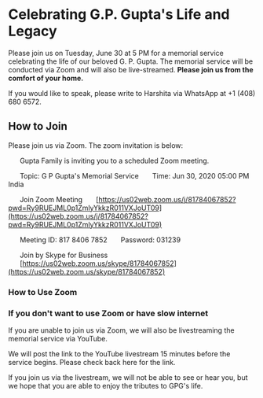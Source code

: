 # Celebrating G.P. Gupta's Life and Legacy

Please join us on Tuesday, June 30 at 5 PM for a memorial service celebrating the life of our beloved G. P. Gupta. The memorial service will be conducted via Zoom and will also be live-streamed. **Please join us from the comfort of your home.**

If you would like to speak, please write to Harshita via WhatsApp at +1 (408) 680 6572. 

## How to Join

Please join us via Zoom. The zoom invitation is below:

&nbsp;&nbsp;&nbsp;&nbsp;&nbsp;&nbsp;Gupta Family is inviting you to a scheduled Zoom meeting.

&nbsp;&nbsp;&nbsp;&nbsp;&nbsp;&nbsp;Topic: G P Gupta's Memorial Service
&nbsp;&nbsp;&nbsp;&nbsp;&nbsp;&nbsp;Time: Jun 30, 2020 05:00 PM India

&nbsp;&nbsp;&nbsp;&nbsp;&nbsp;&nbsp;Join Zoom Meeting
&nbsp;&nbsp;&nbsp;&nbsp;&nbsp;&nbsp;[https://us02web.zoom.us/j/81784067852?pwd=Ry9RUEJML0p1ZmlyYkkzR011VXJoUT09](https://us02web.zoom.us/j/81784067852?pwd=Ry9RUEJML0p1ZmlyYkkzR011VXJoUT09)

&nbsp;&nbsp;&nbsp;&nbsp;&nbsp;&nbsp;Meeting ID: 817 8406 7852
&nbsp;&nbsp;&nbsp;&nbsp;&nbsp;&nbsp;Password: 031239

&nbsp;&nbsp;&nbsp;&nbsp;&nbsp;&nbsp;Join by Skype for Business
&nbsp;&nbsp;&nbsp;&nbsp;&nbsp;&nbsp;[https://us02web.zoom.us/skype/81784067852](https://us02web.zoom.us/skype/81784067852)


### How to Use Zoom

### If you don't want to use Zoom or have slow internet

If you are unable to join us via Zoom, we will also be livestreaming the memorial service via YouTube. 

We will post the link to the YouTube livestream 15 minutes before the service begins. Please check back here for the link.

If you join us via the livestream, we will not be able to see or hear you, but we hope that you are able to enjoy the tributes to GPG's life. 
